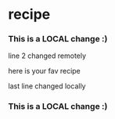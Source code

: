 # recipe
### This is a LOCAL change :)
line 2 changed remotely

here is your fav recipe

last line changed locally
### This is a LOCAL change :)
